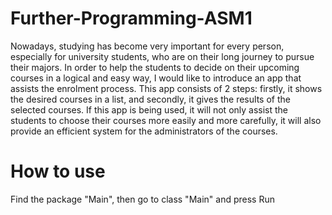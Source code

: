 # Further-Programming-ASM1
Nowadays, studying has become very important for every person, especially for university students, who are on their long journey to pursue their majors. In order to help the students to decide on their upcoming courses in a logical and easy way, I would like to introduce an app that assists the enrolment process. This app consists of 2 steps: firstly, it shows the desired courses in a list, and secondly, it gives the results of the selected courses. If this app is being used, it will not only assist the students to choose their courses more easily and more carefully, it will also provide an efficient system for the administrators of the courses.
# How to use 
Find the package "Main", then go to class "Main" and press Run
